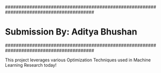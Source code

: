 #########################################################################################
# Submission By: Aditya Bhushan
#########################################################################################

This project leverages various Optimization Techniques used in Machine Learning Research today!
